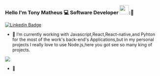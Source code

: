 ### Hello I'm Tony Matheus :computer: Software Developer <img src="https://github.com/TheDudeThatCode/TheDudeThatCode/blob/master/Assets/Developer.gif" width="30px">:👋


[![Linkedin Badge](https://img.shields.io/badge/-TonyMatheus-blue?style=flat-square&logo=Linkedin&logoColor=white&link=https:/https://www.linkedin.com/in/tonymatheus631409167/)](https://www.linkedin.com/in/tonymatheus631409167/)


- 🔭 I’m currently working with Javascript,React,React-native,and Pyhton for the most of the work's  back-end's Applications,but in my personal projects I really love to use Node.js,here you got see so many king of projects.
<img src="https://media1.tenor.com/images/1b6b50f7460cef806f7d5ffd32f260b1/tenor.gif?itemid=17952484">

- 🌱
<!--
**tonymatheus/tonymatheus** is a ✨ _special_ ✨ repository because its `README.md` (this file) appears on your GitHub profile.

Here are some ideas to get you started:

- 🔭 I’m currently working with Javascript, React, React-native 
- 🌱 I’m currently learning ...
- 👯 I’m looking to collaborate on ...
